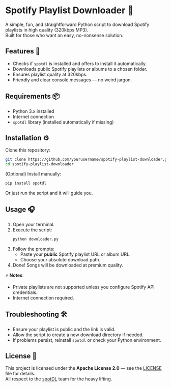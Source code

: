 # Spotify Playlist Downloader 🎵

A simple, fun, and straightforward Python script to download Spotify playlists in high quality (320kbps MP3).  
Built for those who want an easy, no-nonsense solution.

## Features 🚀
- Checks if `spotdl` is installed and offers to install it automatically.
- Downloads public Spotify playlists or albums to a chosen folder.
- Ensures playlist quality at 320kbps.
- Friendly and clear console messages — no weird jargon.

## Requirements 📦
- Python 3.x installed
- Internet connection
- `spotdl` library (installed automatically if missing)

## Installation ⚙️
Clone this repository:
```bash
git clone https://github.com/yourusername/spotify-playlist-downloader.git
cd spotify-playlist-downloader
```

(Optional) Install manually:
```bash
pip install spotdl
```
Or just run the script and it will guide you.

## Usage 🎧
1. Open your terminal.
2. Execute the script:
   ```bash
   python downloader.py
   ```
3. Follow the prompts:
   - Paste your **public** Spotify playlist URL or album URL.
   - Choose your absolute download path.
4. Done! Songs will be downloaded at premium quality.

⚡ **Notes**:
- Private playlists are not supported unless you configure Spotify API credentials.
- Internet connection required.

## Troubleshooting 🛠
- Ensure your playlist is public and the link is valid.
- Allow the script to create a new download directory if needed.
- If problems persist, reinstall `spotdl` or check your Python environment.

## License 📜
This project is licensed under the **Apache License 2.0** — see the [LICENSE](./LICENSE) file for details.  
All respect to the [spotDL](https://github.com/spotDL/spotify-downloader) team for the heavy lifting.
